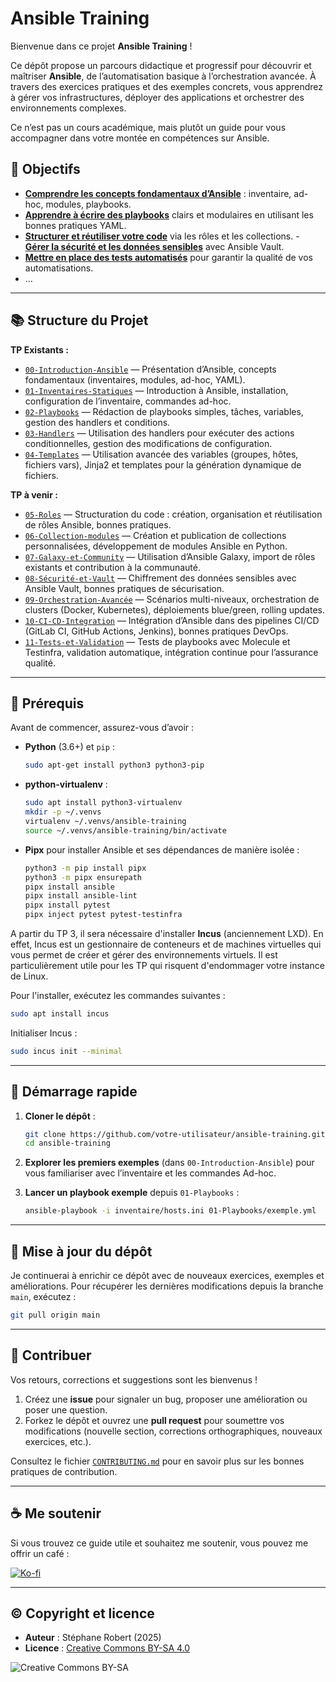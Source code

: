 
# Ansible Training

Bienvenue dans ce projet **Ansible Training** !

Ce dépôt propose un parcours didactique et progressif pour découvrir et maîtriser **Ansible**, de l’automatisation basique à l’orchestration avancée. À travers des exercices pratiques et des exemples concrets, vous apprendrez à gérer vos infrastructures, déployer des applications et orchestrer des environnements complexes.

Ce n’est pas un cours académique, mais plutôt un guide pour vous accompagner dans votre montée en compétences sur Ansible.

## 🎯 Objectifs

- [**Comprendre les concepts fondamentaux d’Ansible**](https://blog.stephane-robert.info/docs/infra-as-code/gestion-de-configuration/ansible/) : inventaire, ad-hoc, modules, playbooks.
- [**Apprendre à écrire des playbooks**](https://blog.stephane-robert.info/docs/infra-as-code/gestion-de-configuration/ansible/ecriture-de-playbooks-ansible/) clairs et modulaires en utilisant les bonnes pratiques YAML.
- [**Structurer et réutiliser votre code**](https://blog.stephane-robert.info/docs/infra-as-code/gestion-de-configuration/ansible/ecrire-roles/) via les rôles et les collections.
-[ **Gérer la sécurité et les données sensibles**](https://blog.stephane-robert.info/docs/infra-as-code/gestion-de-configuration/ansible/vault/) avec Ansible Vault.
- [**Mettre en place des tests automatisés**](https://blog.stephane-robert.info/docs/infra-as-code/gestion-de-configuration/ansible/molecule-tox/) pour garantir la qualité de vos automatisations.
- ...

---

## 📚 Structure du Projet

**TP Existants :**

- [`00-Introduction-Ansible`](./00-Introduction-Ansible) — Présentation d’Ansible, concepts fondamentaux (inventaires, modules, ad-hoc, YAML).
- [`01-Inventaires-Statiques`](./01-Inventaires-Statiques) — Introduction à Ansible, installation, configuration de l’inventaire, commandes ad-hoc.
- [`02-Playbooks`](./02-Playbooks) — Rédaction de playbooks simples, tâches, variables, gestion des handlers et conditions.
- [`03-Handlers`](./03-Handlers) — Utilisation des handlers pour exécuter des actions conditionnelles, gestion des modifications de configuration.
- [`04-Templates`](./04-Templates) — Utilisation avancée des variables (groupes, hôtes, fichiers vars), Jinja2 et templates pour la génération dynamique de fichiers.

**TP à venir :**

- [`05-Roles`](./05-Roles) — Structuration du code : création, organisation et réutilisation de rôles Ansible, bonnes pratiques.
- [`06-Collection-modules`](./06-Collection-modules) — Création et publication de collections personnalisées, développement de modules Ansible en Python.
- [`07-Galaxy-et-Community`](./07-Galaxy-et-Community) — Utilisation d’Ansible Galaxy, import de rôles existants et contribution à la communauté.
- [`08-Sécurité-et-Vault`](./08-Sécurité-et-Vault) — Chiffrement des données sensibles avec Ansible Vault, bonnes pratiques de sécurisation.
- [`09-Orchestration-Avancée`](./09-Orchestration-Avancée) — Scénarios multi-niveaux, orchestration de clusters (Docker, Kubernetes), déploiements blue/green, rolling updates.
- [`10-CI-CD-Integration`](./10-CI-CD-Integration) — Intégration d’Ansible dans des pipelines CI/CD (GitLab CI, GitHub Actions, Jenkins), bonnes pratiques DevOps.
- [`11-Tests-et-Validation`](./11-Tests-et-Validation) — Tests de playbooks avec Molecule et Testinfra, validation automatique, intégration continue pour l’assurance qualité.

---

## 🔧 Prérequis

Avant de commencer, assurez-vous d’avoir :

- **Python** (3.6+) et `pip` :

  ```bash
  sudo apt-get install python3 python3-pip
  ```
- **python-virtualenv** :

  ```bash
  sudo apt install python3-virtualenv
  mkdir -p ~/.venvs
  virtualenv ~/.venvs/ansible-training
  source ~/.venvs/ansible-training/bin/activate
  ```

- **Pipx** pour installer Ansible et ses dépendances de manière isolée :

  ```bash
  python3 -m pip install pipx
  python3 -m pipx ensurepath
  pipx install ansible
  pipx install ansible-lint
  pipx install pytest
  pipx inject pytest pytest-testinfra
  ```

A partir du TP 3, il sera nécessaire d'installer **Incus** (anciennement LXD).
En effet, Incus est un gestionnaire de conteneurs et de machines virtuelles qui
vous permet de créer et gérer des environnements virtuels. Il est
particulièrement utile pour les TP qui risquent d'endommager votre instance de Linux.

Pour l'installer, exécutez les commandes suivantes :

```bash
sudo apt install incus
```

Initialiser Incus :

```bash
sudo incus init --minimal
```

---

## 🚀 Démarrage rapide

1. **Cloner le dépôt** :

   ```bash
   git clone https://github.com/votre-utilisateur/ansible-training.git
   cd ansible-training
   ```

2. **Explorer les premiers exemples** (dans `00-Introduction-Ansible`) pour vous familiariser avec l’inventaire et les commandes Ad-hoc.
3. **Lancer un playbook exemple** depuis `01-Playbooks` :

   ```bash
   ansible-playbook -i inventaire/hosts.ini 01-Playbooks/exemple.yml
   ```

---

## 🔄 Mise à jour du dépôt

Je continuerai à enrichir ce dépôt avec de nouveaux exercices, exemples et améliorations. Pour récupérer les dernières modifications depuis la branche `main`, exécutez :

```bash
git pull origin main
```

---

## 🤝 Contribuer

Vos retours, corrections et suggestions sont les bienvenus !

1. Créez une **issue** pour signaler un bug, proposer une amélioration ou poser une question.
2. Forkez le dépôt et ouvrez une **pull request** pour soumettre vos modifications (nouvelle section, corrections orthographiques, nouveaux exercices, etc.).

Consultez le fichier [`CONTRIBUTING.md`](./contributing.md) pour en savoir plus sur les bonnes pratiques de contribution.

---

## ☕ Me soutenir

Si vous trouvez ce guide utile et souhaitez me soutenir, vous pouvez me offrir un café :

[![Ko-fi](https://www.ko-fi.com/img/githubbutton_sm.svg)](https://ko-fi.com/votre-identifiant)

---

## © Copyright et licence

- **Auteur** : Stéphane Robert (2025)
- **Licence** : [Creative Commons BY-SA 4.0](https://creativecommons.org/licenses/by-sa/4.0/)

![Creative Commons BY-SA](https://mirrors.creativecommons.org/presskit/buttons/88x31/png/by-sa.png)
